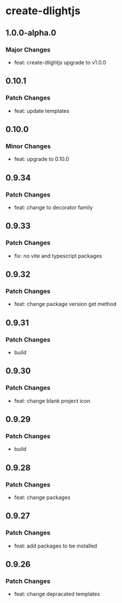 # create-dlightjs

## 1.0.0-alpha.0

### Major Changes

- feat: create-dlightjs upgrade to v1.0.0

## 0.10.1

### Patch Changes

- feat: update templates

## 0.10.0

### Minor Changes

- feat: upgrade to 0.10.0

## 0.9.34

### Patch Changes

- feat: change to decorator family

## 0.9.33

### Patch Changes

- fix: no vite and typescript packages

## 0.9.32

### Patch Changes

- feat: change package version get method

## 0.9.31

### Patch Changes

- build

## 0.9.30

### Patch Changes

- feat: change blank project icon

## 0.9.29

### Patch Changes

- build

## 0.9.28

### Patch Changes

- feat: change packages

## 0.9.27

### Patch Changes

- feat: add packages to be installed

## 0.9.26

### Patch Changes

- feat: change depracated templates
